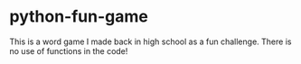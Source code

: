 # python-fun-game
This is a word game I made back in high school as a fun challenge. There is no use of functions in the code!
